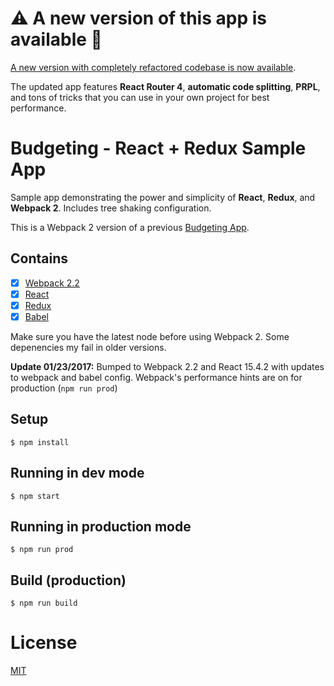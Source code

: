 # ⚠️ A new version of this app is available 🎉
[A new version with completely refactored codebase is now available](https://github.com/ModusCreateOrg/budgeting-sample-app-webpack2). 

The updated app features **React Router 4**, **automatic code splitting**, **PRPL**, and tons of tricks that you can use in your own project for best performance.

# Budgeting - React + Redux Sample App

Sample app demonstrating the power and simplicity of **React**, **Redux**, and **Webpack 2**. Includes tree shaking configuration. 

This is a Webpack 2 version of a previous [Budgeting App](https://github.com/ModusCreateOrg/budgeting-sample-app).

## Contains

- [x] [Webpack 2.2](https://webpack.github.io)
- [x] [React](https://facebook.github.io/react/)
- [x] [Redux](http://redux.js.org/)
- [x] [Babel](https://babeljs.io/)

Make sure you have the latest node before using Webpack 2. Some depenencies my fail in older versions. 

**Update 01/23/2017:** Bumped to Webpack 2.2 and React 15.4.2 with updates to webpack and babel config. Webpack's performance hints are on for production (`npm run prod`)

## Setup

```
$ npm install
```

## Running in dev mode

```
$ npm start
```

## Running in production mode

```
$ npm run prod
```

## Build (production)

```
$ npm run build
```

# License

[MIT](License.md)
